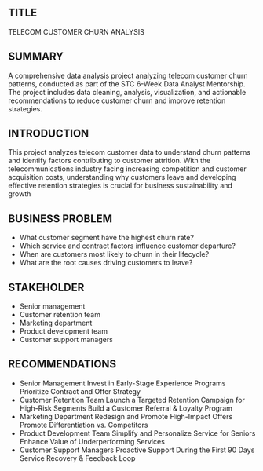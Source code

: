 ## TITLE
TELECOM CUSTOMER CHURN ANALYSIS

## SUMMARY
A comprehensive data analysis project analyzing telecom customer churn patterns, conducted as part of the STC 6-Week Data Analyst Mentorship. The project includes data cleaning, analysis, visualization, and actionable recommendations to reduce customer churn and improve retention strategies.

## INTRODUCTION
This project analyzes telecom customer data to understand churn patterns and identify factors contributing to customer attrition. With the telecommunications industry facing increasing competition and customer acquisition costs, understanding why customers leave and developing effective retention strategies is crucial for business sustainability and growth

## BUSINESS PROBLEM
* What customer segment have the highest churn rate?
* Which service and contract factors influence customer departure?
* When are customers most likely to churn in their lifecycle?
* What are the root causes driving customers to leave?

## STAKEHOLDER
* Senior management
* Customer retention team
* Marketing department
* Product development team
* Customer support managers

## RECOMMENDATIONS
* Senior Management
Invest in Early-Stage Experience Programs
Prioritize Contract and Offer Strategy
* Customer Retention Team
Launch a Targeted Retention Campaign for High-Risk Segments
Build a Customer Referral & Loyalty Program
* Marketing Department
Redesign and Promote High-Impact Offers
Promote Differentiation vs. Competitors
* Product Development Team
Simplify and Personalize Service for Seniors
Enhance Value of Underperforming Services
* Customer Support Managers
Proactive Support During the First 90 Days
Service Recovery & Feedback Loop

  



  
